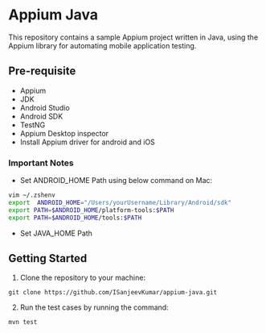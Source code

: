 # Appium Java

This repository contains a sample Appium project written in Java, using the Appium library for automating mobile application testing.

## Pre-requisite
* Appium
* JDK
* Android Studio
* Android SDK
* TestNG 
* Appium Desktop inspector 
* Install Appium driver for android and iOS

### Important Notes
* Set ANDROID_HOME Path using below command on Mac:
```sh
vim ~/.zshenv
export  ANDROID_HOME="/Users/yourUsername/Library/Android/sdk"
export PATH=$ANDROID_HOME/platform-tools:$PATH
export PATH=$ANDROID_HOME/tools:$PATH
```
* Set JAVA_HOME Path 

## Getting Started

1. Clone the repository to your machine:

```git
git clone https://github.com/ISanjeevKumar/appium-java.git
```
2. Run the test cases by running the command:
```sh
mvn test
```